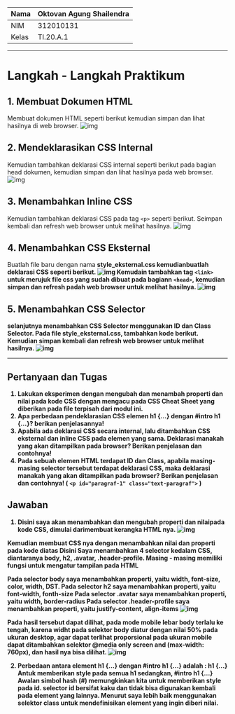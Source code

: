 | Nama  | Oktovan Agung Shailendra|
|-------|-------------------------|
|NIM    |312010131                |
| Kelas | TI.20.A.1               |


---
# Langkah - Langkah Praktikum
## 1. Membuat Dokumen HTML
Membuat dokumen HTML seperti berikut kemudian simpan dan lihat hasilnya di web browser.
![img](img/img1.png)

## 2. Mendeklarasikan CSS Internal
Kemudian tambahkan deklarasi CSS internal seperti berikut pada bagian head dokumen, kemudian simpan dan lihat hasilnya pada web browser.
![img](img/img2.png)

## 3. Menambahkan Inline CSS
Kemudian tambahkan deklarasi CSS pada tag `<p>` seperti berikut. Seimpan kembali dan refresh web browser untuk melihat hasilnya.
![img](img/img3.png)

## 4. Menambahkan CSS Eksternal
Buatlah file baru dengan nama <b>style_eksternal.css<b> kemudianbuatlah deklarasi CSS seperti berikut.
![img](img/img4.png)
Kemudain tambahkan tag `<link>` untuk merujuk file css yang sudah dibuat pada bagiann `<head>`, kemudian simpan dan refresh padah web browser untuk melihat hasilnya.
![img](img/img5.png)

## 5. Menambahkan CSS Selector
selanjutnya menambahkan <b>CSS Selector<b> menggunakan ID dan Class Selector. Pada file <b>style_eksternal.css<b>, tambahkan kode berikut. Kemudian simpan kembali dan refresh web browser untuk melihat hasilnya.
![img](img/img6.png)

---

## Pertanyaan dan Tugas
1. Lakukan eksperimen dengan mengubah dan menambah properti dan nilai pada kode CSS dengan mengacu pada CSS Cheat Sheet yang diberikan pada file terpisah dari modul ini.
2. Apa perbedaan pendeklarasian CSS elemen h1 {...} dengan #intro h1 {...}? berikan penjelasannya!
3. Apabila ada deklarasi CSS secara internal, lalu ditambahkan CSS eksternal dan inline CSS pada elemen yang sama. Deklarasi manakah yang akan ditampilkan pada browser? Berikan penjelasan dan contohnya!
4. Pada sebuah elemen HTML terdapat ID dan Class, apabila masing-masing selector tersebut terdapat deklarasi CSS, maka deklarasi manakah yang akan ditampilkan pada browser? Berikan penjelasan dan contohnya! ( `<p id="paragraf-1" class="text-paragraf">` )

## Jawaban

1. Disini saya akan menambahkan dan mengubah properti dan nilaipada kode CSS, dimulai darimembuat kerangka HTML nya.
![img](img/img7.png)

Kemudian membuat CSS nya dengan menambahkan nilai dan properti pada kode diatas
Disini Saya menambahkan 4 selector kedalam CSS, diantaranya body, h2, .avatar, .header-profile. Masing - masing memiliki fungsi untuk mengatur tampilan pada HTML

Pada selector body saya menambahkan properti, yaitu width, font-size, color, width, DST.
Pada selector h2 saya menambahkan properti, yaitu font-width, fonth-size
Pada selector .avatar saya menambahkan properti, yaitu width, border-radius 
Pada selector .header-profile saya menambahkan properti, yaitu justify-content, align-items
![img](img/img8.png)

Pada hasil tersebut dapat dilihat, pada mode mobile lebar body terlalu ke tengah, karena widht pada selektor body diatur dengan nilai 50% pada ukuran desktop, agar dapat terlihat proporsional pada ukuran mobile dapat ditambahkan selektor @media only screen and (max-width: 760px), dan hasil nya bisa dilihat.
![img](img/img9.png)

2. Perbedaan antara element h1 {...} dengan #intro h1 {...} adalah :
h1 {...} Antuk memberikan style pada semua h1 sedangkan,
#intro h1 {...} Awalan simbol hash (#) memungkinkan kita untuk memberikan style pada id. selector id bersifat kaku dan tidak bisa digunakan kembali pada element yang lainnya. Menurut saya lebih baik menggunakan selektor class untuk mendefinisikan element yang ingin diberi nilai.